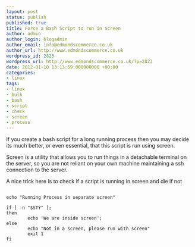 ```yaml
---
layout: post
status: publish
published: true
title: Force a Bash Script to run in Screen
author: admin
author_login: blogadmin
author_email: info@edmondscommerce.co.uk
author_url: http://www.edmondscommerce.co.uk
wordpress_id: 2823
wordpress_url: http://www.edmondscommerce.co.uk/?p=2823
date: 2012-01-10 13:13:59.000000000 +00:00
categories:
- linux
tags:
- linux
- bulk
- bash
- script
- check
- screen
- process
---
```

If you create a bash script for a long running process then you may decide its much better, or even essential, that this script is run using screen.

Screen is a utility that allows you to run things in a detachable terminal on the server, so you are not reliant on your own machine maintaining a ssh connection to the server.

A nice trick here is to check if a script is running in screen and die if not

```

echo "Running Process in separate screen"

if [ -n "$STY" ];
then
        echo 'We are inside screen';
else
        echo "Not in a screen, please run with screen"
        exit 1
fi


```
